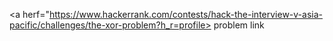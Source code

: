 <a herf="https://www.hackerrank.com/contests/hack-the-interview-v-asia-pacific/challenges/the-xor-problem?h_r=profile> problem link</a>
